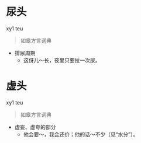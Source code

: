# 尿头
xy1 teu
> 如皋方言词典
- 排尿周期
  - 这伢儿～长，夜里只要拉一次尿。

# 虚头
xy1 teu
> 如皋方言词典
- 虚妄、虚夸的部分
  - 他会要～，我会还价；他的话～不少（见“水分”）。
